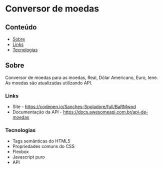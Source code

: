 # Conversor de moedas

## Conteúdo
- [Sobre](#sobre)
- [Links](#links)
- [Tecnologias](#tecnologias)

## Sobre
Conversor de moedas para as moedas, Real, Dólar Americano, Euro, Iene. As moedas são atualizadas utilizando API.

### Links
- Site - https://codepen.io/Sanches-Spoladore/full/BaRMwpd
- Documentação da API - https://docs.awesomeapi.com.br/api-de-moedas

### Tecnologias
- Tags semânticas do HTML5
- Propriedades comuns do CSS
- Flexbox
- Javascript puro
- API